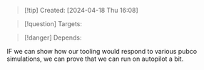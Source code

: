 
>[!tip] Created: [2024-04-18 Thu 16:08]

>[!question] Targets: 

>[!danger] Depends: 

IF we can show how our tooling would respond to various pubco simulations, we can prove that we can run on autopilot a bit.